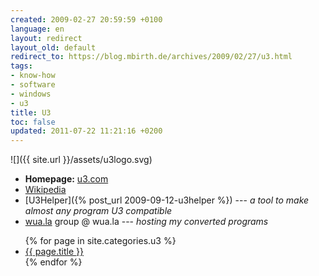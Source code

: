 ```yaml
---
created: 2009-02-27 20:59:59 +0100
language: en
layout: redirect
layout_old: default
redirect_to: https://blog.mbirth.de/archives/2009/02/27/u3.html
tags:
- know-how
- software
- windows
- u3
title: U3
toc: false
updated: 2011-07-22 11:21:16 +0200
---
```


![]({{ site.url }}/assets/u3logo.svg)

* **Homepage:** [u3.com](http://www.u3.com/)
* [Wikipedia](http://de.wikipedia.org/wiki/U3_(Standard))
* [U3Helper]({% post_url 2009-09-12-u3helper %}) --- *a tool to make almost any program U3 compatible*
* [wua.la](http://wua.la/U3%20Software) group @ wua.la --- *hosting my converted programs*

<ul>
{% for page in site.categories.u3 %}
  <li><a href="{{ page.url }}">{{ page.title }}</a></li>
{% endfor %}
</ul>